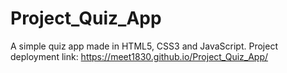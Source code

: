 # Project_Quiz_App

A simple quiz app made in HTML5, CSS3 and JavaScript.
Project deployment link: https://meet1830.github.io/Project_Quiz_App/  
